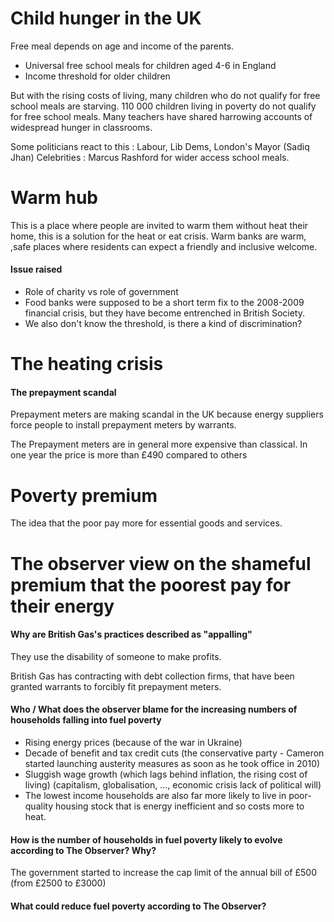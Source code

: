 # Child hunger in the UK
Free meal depends on age and income of the parents.

- Universal free school meals for children aged 4-6 in England
- Income threshold for older children

But with the rising costs of living, many children who do not qualify for free school meals are starving.
110 000 children living in poverty do not qualify for free school meals. Many teachers have shared harrowing accounts of widespread hunger in classrooms. 

Some politicians react to this : Labour, Lib Dems, London's Mayor (Sadiq Jhan)
Celebrities : Marcus Rashford
for wider access school meals.

# Warm hub
This is a place where people are invited to warm them without heat their home, this is a solution for the heat or eat crisis.
Warm banks are warm, ,safe places where residents can expect a friendly and inclusive welcome. 

#### Issue raised
- Role of charity vs role of government
- Food banks were supposed to be a short term fix to the 2008-2009 financial crisis, but they have become entrenched in British Society.
- We also don't know the threshold, is there a kind of discrimination?

# The heating crisis
#### The prepayment scandal
Prepayment meters are making scandal in the UK because energy suppliers force people to install prepayment meters by warrants. 

The Prepayment meters are in general more expensive than classical. In one year the price is more than £490 compared to others

# Poverty premium
The idea that the poor pay more for essential goods and services.

# The observer view on the shameful premium that the poorest pay for their energy
#### Why are British Gas's practices described as "appalling"
They use the disability of someone to make profits. 

British Gas has contracting with debt collection firms, that have been granted warrants to forcibly fit prepayment meters.

#### Who / What does the observer blame for the increasing numbers of households falling into fuel poverty
- Rising energy prices (because of the war in Ukraine)
- Decade of benefit and tax credit cuts (the conservative party - Cameron started launching austerity measures as soon as he took office in 2010)
- Sluggish wage growth (which lags behind inflation, the rising cost of living) (capitalism, globalisation, ..., economic crisis lack of political will)
- The lowest income households are also far more likely to live in poor-quality housing stock that is energy inefficient and so costs more to heat. 

#### How is the number of households in fuel poverty likely to evolve according to The Observer? Why?
The government started to increase the cap limit of the annual bill of £500 (from £2500 to £3000)

#### What could reduce fuel poverty according to The Observer?
